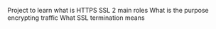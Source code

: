 Project to learn what is HTTPS SSL 2 main roles 
What is the purpose encrypting traffic
What SSL termination means

